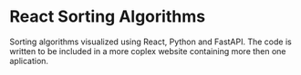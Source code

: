 # React Sorting Algorithms
Sorting algorithms visualized using React, Python and FastAPI.
The code is written to be included in a more coplex website containing more then one aplication. 
